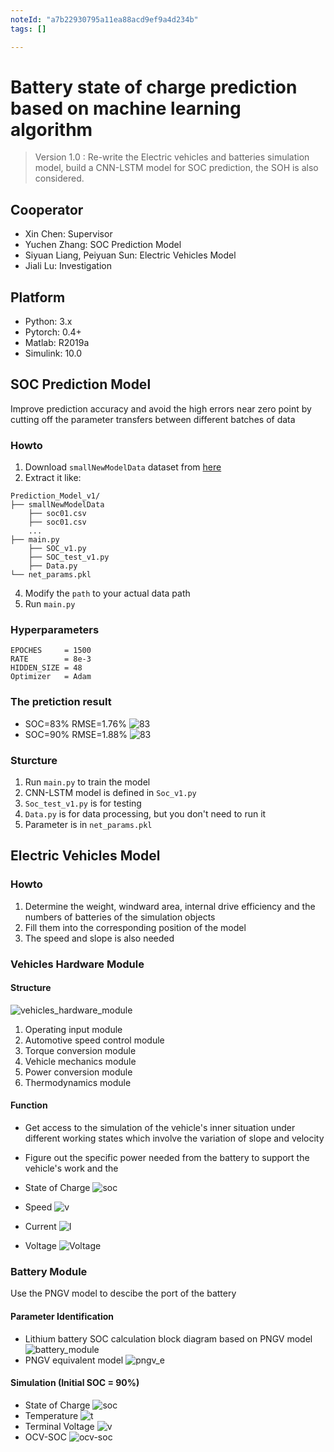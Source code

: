 ```yaml
---
noteId: "a7b22930795a11ea88acd9ef9a4d234b"
tags: []

---
```


# Battery state of charge prediction based on machine learning algorithm

> Version 1.0 : Re-write the Electric vehicles and batteries simulation model, build a CNN-LSTM model for SOC prediction, the SOH is also considered.

## Cooperator
- Xin Chen: Supervisor
- Yuchen Zhang: SOC Prediction Model
- Siyuan Liang, Peiyuan Sun: Electric Vehicles Model
- Jiali Lu: Investigation


## Platform 
- Python: 3.x
- Pytorch: 0.4+
- Matlab: R2019a
- Simulink: 10.0

## SOC Prediction Model

Improve prediction accuracy and avoid the high errors near zero point by cutting off the parameter transfers between different batches of data

### Howto
1. Download `smallNewModelData` dataset from [here](https://github.com/Eurekwah/battery_state_prediction/tree/master/Python_code/Prediction_Model_v1/smallNewModelData)
2. Extract it like:
```shell
Prediction_Model_v1/
├── smallNewModelData
	├── soc01.csv  
	├── soc01.csv 
	...
├── main.py
    ├── SOC_v1.py
    ├── SOC_test_v1.py
    ├── Data.py
└── net_params.pkl
```
4. Modify the `path` to your actual data path
3. Run `main.py`

### Hyperparameters
```
EPOCHES     = 1500
RATE        = 8e-3
HIDDEN_SIZE = 48
Optimizer   = Adam
```

### The pretiction result
- SOC=83% RMSE=1.76%
![83](res/pred1.png)
- SOC=90% RMSE=1.88%
![83](res/pred2.png)

### Sturcture 
1. Run `main.py` to train the model
2. CNN-LSTM model is defined in `Soc_v1.py`
3. `Soc_test_v1.py` is for testing
4. `Data.py` is for data processing, but you don't need to run it
5. Parameter is in `net_params.pkl`



## Electric Vehicles Model

### Howto
1. Determine the weight, windward area, internal drive efficiency and the numbers of batteries of the simulation objects
2. Fill them into the corresponding position of the model
3. The speed and slope is also needed

### Vehicles Hardware Module

#### Structure
![vehicles_hardware_module](res/vehicles_hardware_module.png)
1. Operating input module
2. Automotive speed control module 
3. Torque conversion module 
4. Vehicle mechanics module 
5. Power conversion module 
6. Thermodynamics module

#### Function

- Get access to the simulation of the vehicle's inner situation under different working states which involve the variation of slope and velocity
- Figure out the specific power needed from the battery to support the vehicle's work and the 





- State of Charge
![soc](res/soc.png)
- Speed
![v](res/Ta.png)
- Current
![I](res/I.png) 
- Voltage
![Voltage](res/v.png)

### Battery Module
Use the PNGV model to descibe the port of the battery

#### Parameter Identification
- Lithium battery SOC calculation block diagram based on PNGV model
![battery_module](res/battery_module.png)
- PNGV equivalent model
![pngv_e](res/pngv_e.png)
#### Simulation (Initial SOC = 90%)
- State of Charge
![soc](res/battery_soc.png)
- Temperature
![t](res/battery_temp.png)
- Terminal Voltage
![v](res/battery_u.png)
- OCV-SOC
![ocv-soc](res/OCV-SOC.png)